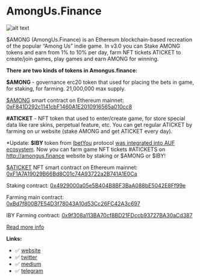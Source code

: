 # AmongUs.Finance
![alt text](https://i.ibb.co/ygvrK8W/3.jpg)

$AMONG (AmongUs.Finance) is an Ethereum blockchain-based recreation of the popular “Among Us” indie game. In v3.0 you can Stake AMONG tokens and earn from 1% to 10% per day, farm NFT tickets ATICKET to create/join games, play games and earn AMONG for winning. 

**There are two kinds of tokens in Amongus.finance:**

**$AMONG** - governance erc20 token that used for placing the bets in game, for staking, for farming. 21,000,000 max supply.

[$AMONG](https://etherscan.io/token/0xF841D292c1141cbF1460A1E2010916565a010cc8) smart contract on Ethereum mainnet: [0xF841D292c1141cbF1460A1E2010916565a010cc8](https://etherscan.io/token/0xF841D292c1141cbF1460A1E2010916565a010cc8)

**#ATICKET** - NFT token that used to enter/create game, for store special data like rare skins, perpetual feature, etc. You can get regular ATICKET by farming on ur website (stake AMONG and get ATICKET every day).

*Update: **$IBY** token from [IbetYou](https://twitter.com/ibetyouxyz) protocol [was integrated into AUF ecosystem](https://twitter.com/ibetyouxyz/status/1420786891717283844). Now you can farm game NFT tickets #ATICKETS on http://amongus.finance website by staking or $AMONG or $IBY!

[$ATICKET](https://etherscan.io/token/0xF1A7A19029B66Bd8C01c74A93722a2B741A1E0Ca) NFT smart contract on Ethereum mainnet: [0xF1A7A19029B66Bd8C01c74A93722a2B741A1E0Ca](https://etherscan.io/token/0xF1A7A19029B66Bd8C01c74A93722a2B741A1E0Ca)

Staking contract: [0x4929000a05e5B404B8BF3BaA088bE5042E8Ff99e](https://etherscan.io/address/0x4929000a05e5B404B8BF3BaA088bE5042E8Ff99e)

Farming main contract: [0xBd7f800B7E54D3f78043A10d53Cc26FC42A3c697](https://etherscan.io/address/0xBd7f800B7E54D3f78043A10d53Cc26FC42A3c697)

IBY Farming contract: [0x9f308a113BA70cf8BD21FDccb93727BA30aCd387](https://etherscan.io/address/0x9f308a113BA70cf8BD21FDccb93727BA30aCd387)

[Read more info](https://amongusfinance.medium.com/among-us-finance-among-road-to-hype-fd2b07b53708)

**Links:**

- ✅ [website](https://amongus.finance)
- ✅ [twitter](https://twitter.com/AmongUsFinance)
- ✅ [medium](https://medium.com/@amongusfinance)
- ✅ [telegram](https://t.me/amongusfinance)
